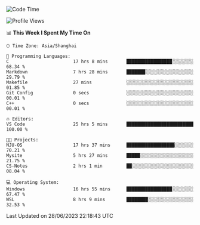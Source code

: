 <!--START_SECTION:waka-->
![Code Time](http://img.shields.io/badge/Code%20Time-1%2C028%20hrs%2046%20mins-blue)

![Profile Views](http://img.shields.io/badge/Profile%20Views-0-blue)

📊 **This Week I Spent My Time On** 

```text
🕑︎ Time Zone: Asia/Shanghai

💬 Programming Languages: 
C                        17 hrs 8 mins       █████████████████░░░░░░░░   68.34 % 
Markdown                 7 hrs 28 mins       ███████░░░░░░░░░░░░░░░░░░   29.79 % 
Makefile                 27 mins             ░░░░░░░░░░░░░░░░░░░░░░░░░   01.85 % 
Git Config               0 secs              ░░░░░░░░░░░░░░░░░░░░░░░░░   00.01 % 
C++                      0 secs              ░░░░░░░░░░░░░░░░░░░░░░░░░   00.01 % 

🔥 Editors: 
VS Code                  25 hrs 5 mins       █████████████████████████   100.00 % 

🐱‍💻 Projects: 
NJU-OS                   17 hrs 37 mins      ██████████████████░░░░░░░   70.21 % 
Mysite                   5 hrs 27 mins       █████░░░░░░░░░░░░░░░░░░░░   21.75 % 
CS-Notes                 2 hrs 1 min         ██░░░░░░░░░░░░░░░░░░░░░░░   08.04 % 

💻 Operating System: 
Windows                  16 hrs 55 mins      █████████████████░░░░░░░░   67.47 % 
WSL                      8 hrs 9 mins        ████████░░░░░░░░░░░░░░░░░   32.53 % 
```


 Last Updated on 28/06/2023 22:18:43 UTC
<!--END_SECTION:waka-->